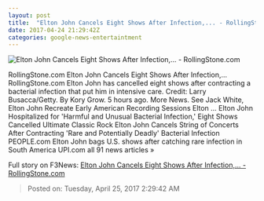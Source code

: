 ```yaml
---
layout: post
title:  "Elton John Cancels Eight Shows After Infection,... - RollingStone.com"
date: 2017-04-24 21:29:42Z
categories: google-news-entertaintment
---
```


![Elton John Cancels Eight Shows After Infection,... - RollingStone.com](http://img.wennermedia.com/social/rs-elton-john-412bb2b7-3c39-4730-946f-91d28cd5d479.jpg)

RollingStone.com Elton John Cancels Eight Shows After Infection,... RollingStone.com Elton John has cancelled eight shows after contracting a bacterial infection that put him in intensive care. Credit: Larry Busacca/Getty. By Kory Grow. 5 hours ago. More News. See Jack White, Elton John Recreate Early American Recording Sessions Elton ... Elton John Hospitalized for 'Harmful and Unusual Bacterial Infection,' Eight Shows Cancelled Ultimate Classic Rock Elton John Cancels String of Concerts After Contracting 'Rare and Potentially Deadly' Bacterial Infection PEOPLE.com Elton John bags U.S. shows after catching rare infection in South America UPI.com all 91 news articles »


Full story on F3News: [Elton John Cancels Eight Shows After Infection,... - RollingStone.com](http://www.f3nws.com/n/rqGh2H)

> Posted on: Tuesday, April 25, 2017 2:29:42 AM
